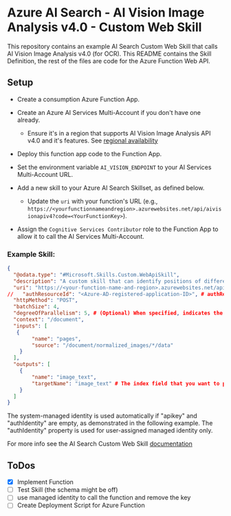 # Azure AI Search - AI Vision Image Analysis v4.0 - Custom Web Skill

This repository contains an example AI Search Custom Web Skill that calls AI Vision Image Analysis v4.0 (for OCR). This README contains the Skill Definition, the rest of the files are code for the Azure Function Web API.

## Setup

- Create a consumption Azure Function App.

- Create an Azure AI Services Multi-Account if you don't have one already.
  - Ensure it's in a region that supports AI Vision Image Analysis API v4.0 and it's features. See [regional availability](https://learn.microsoft.com/en-us/azure/ai-services/computer-vision/overview-image-analysis?tabs=4-0#region-availability)

- Deploy this function app code to the Function App.

- Set the environment variable `AI_VISION_ENDPOINT` to your AI Services Multi-Account URL.

- Add a new skill to your Azure AI Search Skillset, as defined below.
  - Update the `uri` with your function's URL (e.g., `https://<yourfunctionnameandregion>.azurewebsites.net/api/aivisionapiv4?code=<YourFunctionKey>`).

- Assign the `Cognitive Services Contributor` role to the Function App to allow it to call the AI Services Multi-Account.

### Example Skill:

```JSON
{
  "@odata.type": "#Microsoft.Skills.Custom.WebApiSkill",
  "description": "A custom skill that can identify positions of different phrases in the source text",
  "uri": "https://<your-function-name-and-region>.azurewebsites.net/api/aivisionapiv4?code=<YourFunctionKey>", # The Azure Function you deployed.
//   "authResourceId": "<Azure-AD-registered-application-ID>", # authResourceId tells the search service to connect using a managed identity, passing the application ID of the target function or app in the property.
  "httpMethod": "POST",
  "batchSize": 4,
  "degreeOfParallelism": 5, # (Optional) When specified, indicates the number of calls the indexer makes in parallel to the endpoint you provide. You can decrease this value if your endpoint is failing under pressure, or raise it if your endpoint can handle the load. If not set, a default value of 5 is used. The degreeOfParallelism can be set to a maximum of 10 and a minimum of 1.
  "context": "/document",
  "inputs": [
   {
        "name": "pages",
        "source": "/document/normalized_images/*/data"
    }
  ],
  "outputs": [
    {
        "name": "image_text",
        "targetName": "image_text" # The index field that you want to populate.
    }
  ]
}
```

The system-managed identity is used automatically if "apikey" and "authIdentity" are empty, as demonstrated in the following example. The "authIdentity" property is used for user-assigned managed identity only.

For more info see the AI Search Custom Web Skill [documentation](https://learn.microsoft.com/en-us/azure/search/cognitive-search-custom-skill-web-api)

## ToDos

- [x] Implement Function
- [ ] Test Skill (the schema might be off)
- [ ] use managed identity to call the function and remove the key
- [ ] Create Deployment Script for Azure Function
